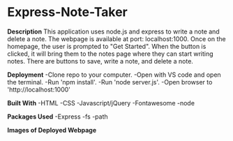 # Express-Note-Taker

**Description**
This application uses node.js and express to write a note and delete a note.  The webpage is available at port: localhost:1000.   Once on the homepage, the user is prompted to "Get Started".  When the button is clicked, it will bring them to the notes page where they can start writing notes.  There are buttons to save, write a note, and delete a note.

**Deployment**
-Clone repo to your computer.
-Open with VS code and open the terminal.
-Run 'npm install'.
-Run 'node server.js'.
-Open browser to 'http://localhost:1000'

**Built With**
-HTML
-CSS
-Javascript/jQuery
-Fontawesome
-node

**Packages Used**
-Express
-fs
-path


**Images of Deployed Webpage**




